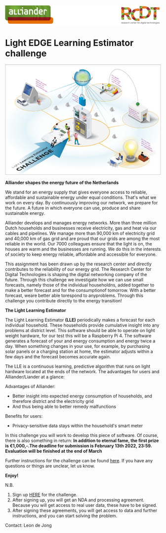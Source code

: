 ![](images/RCDTAllLogo.png)

# Light EDGE Learning Estimator challenge

![](images/poster.png)

**Alliander shapes the energy future of the Netherlands**

We stand for an energy supply that gives everyone access to reliable, affordable and sustainable energy
under equal conditions. That's what we work on every day. By continuously improving our network,
we prepare for the future. A future in which everyone can use, produce and share sustainable energy.


Alliander develops and manages energy networks. More than three million Dutch households and
businesses receive electricity, gas and heat via our cables and pipelines. We manage more than 90,000
km of electricity grid and 40,000 km of gas grid and are proud that our grids are among the most
reliable in the world. Our 7000 colleagues ensure that the light is on, the houses are warm and the
businesses are running. We do this in the interests of society to keep energy reliable, affordable and
accessible for everyone.

This assignment has been drawn up by the research center and directly contributes to the reliability of
our energy grid. The Research Center for Digital Technologies is shaping the digital networking
company of the future. Through this challenge we investigate how we can use small forecasts, namely
those of the individual householdns, added together to make a better forecast and for the
consumptionof tomorrow. With a better forecast, weare better able torespond to anyproblems.
Through this challenge you contribute directly to the energy transition!

**The Light Learning Estimator**

The Light Learning Estimator **(LLE)** periodically makes a forecast for each individual household. These
households provide cumulative insight into any problems at district level. This software should be able
to operate on light weight hardware, for our test this will be a Raspberry Pi 4. The software generates
a forecast of your and energy consumption and energy twice a day. When something changes in your
use, for example, by purchasing solar panels or a charging station at home, the estimator adjusts within
a few days and the forecast becomes accurate again.

The LLE is a continuous learning, predictive algorithm that runs on light hardware located at the ends
of the network. The advantages for users and Alliander/Liander at a glance:

Advantages of Alliander:
- Better insight into expected energy consumption of households, and therefore district and the
electricity grid
- And thus being able to better remedy malfunctions

Benefits for users:
- Privacy-sensitive data stays within the household's smart meter

In this challenge you will work to develop this piece of software. Of course, there is also something in
return:
**In addition to eternal fame, the first prize is €1,000,-.The deadline for submission is February 13th 2022, 23:59.**
**Evaluation will be finished at the end of March**

Further instructions for the challenge can be found [here](LLEProtocol_Eng.pdf). If you have any questions or things are unclear, let us know.

**Enjoy!**

N.B. 
1. Sign up [HERE](https://docs.google.com/forms/d/1KAlcNgMeU62mEw3YGnrdtdb8G_-K46DM0Ep_UzFGNNk/) for the challenge. 
2. After signing up, you will get an NDA and processing agreement. Because you will get access to real user data, these have to be signed.
3. After signing these agreements, you will get access to data and further instructions, and you can start solving the problem.

Contact:
Leon de Jong 
